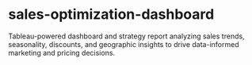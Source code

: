 # sales-optimization-dashboard
Tableau-powered dashboard and strategy report analyzing sales trends, seasonality, discounts, and geographic insights to drive data-informed marketing and pricing decisions.
